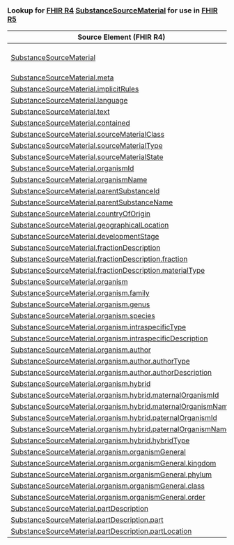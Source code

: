 ### Lookup for [FHIR R4](https://hl7.org/fhir/R4/) [SubstanceSourceMaterial](https://hl7.org/fhir/R4/SubstanceSourceMaterial.html) for use in [FHIR R5](https://hl7.org/fhir/R5/)

| Source Element (FHIR R4) | Usage | Target |
| -------------- | ----- | ------ |
| [SubstanceSourceMaterial](https://hl7.org/fhir/R4/SubstanceSourceMaterial.html#resource) | `UseExtension` | [http://hl7.org/fhir/4.0/StructureDefinition/extension-SubstanceSourceMaterial](StructureDefinition-ext-R4-SubstanceSourceMaterial.html) |
| [SubstanceSourceMaterial.meta](https://hl7.org/fhir/R4/SubstanceSourceMaterial.html#resource) | `UseBasicElement` | [Resource.meta](https://hl7.org/fhir/R5/Resource.html#resource) |
| [SubstanceSourceMaterial.implicitRules](https://hl7.org/fhir/R4/SubstanceSourceMaterial.html#resource) | `UseBasicElement` | [Resource.implicitRules](https://hl7.org/fhir/R5/Resource.html#resource) |
| [SubstanceSourceMaterial.language](https://hl7.org/fhir/R4/SubstanceSourceMaterial.html#resource) | `UseBasicElement` | [Resource.language](https://hl7.org/fhir/R5/Resource.html#resource) |
| [SubstanceSourceMaterial.text](https://hl7.org/fhir/R4/SubstanceSourceMaterial.html#resource) | `UseBasicElement` | [DomainResource.text](https://hl7.org/fhir/R5/DomainResource.html#resource) |
| [SubstanceSourceMaterial.contained](https://hl7.org/fhir/R4/SubstanceSourceMaterial.html#resource) | `UseBasicElement` | [DomainResource.contained](https://hl7.org/fhir/R5/DomainResource.html#resource) |
| [SubstanceSourceMaterial.sourceMaterialClass](https://hl7.org/fhir/R4/SubstanceSourceMaterial.html#resource) | `UseExtensionFromAncestor` | - |
| [SubstanceSourceMaterial.sourceMaterialType](https://hl7.org/fhir/R4/SubstanceSourceMaterial.html#resource) | `UseExtensionFromAncestor` | - |
| [SubstanceSourceMaterial.sourceMaterialState](https://hl7.org/fhir/R4/SubstanceSourceMaterial.html#resource) | `UseExtensionFromAncestor` | - |
| [SubstanceSourceMaterial.organismId](https://hl7.org/fhir/R4/SubstanceSourceMaterial.html#resource) | `UseExtensionFromAncestor` | - |
| [SubstanceSourceMaterial.organismName](https://hl7.org/fhir/R4/SubstanceSourceMaterial.html#resource) | `UseExtensionFromAncestor` | - |
| [SubstanceSourceMaterial.parentSubstanceId](https://hl7.org/fhir/R4/SubstanceSourceMaterial.html#resource) | `UseExtensionFromAncestor` | - |
| [SubstanceSourceMaterial.parentSubstanceName](https://hl7.org/fhir/R4/SubstanceSourceMaterial.html#resource) | `UseExtensionFromAncestor` | - |
| [SubstanceSourceMaterial.countryOfOrigin](https://hl7.org/fhir/R4/SubstanceSourceMaterial.html#resource) | `UseExtensionFromAncestor` | - |
| [SubstanceSourceMaterial.geographicalLocation](https://hl7.org/fhir/R4/SubstanceSourceMaterial.html#resource) | `UseExtensionFromAncestor` | - |
| [SubstanceSourceMaterial.developmentStage](https://hl7.org/fhir/R4/SubstanceSourceMaterial.html#resource) | `UseExtensionFromAncestor` | - |
| [SubstanceSourceMaterial.fractionDescription](https://hl7.org/fhir/R4/SubstanceSourceMaterial.html#resource) | `UseExtensionFromAncestor` | - |
| [SubstanceSourceMaterial.fractionDescription.fraction](https://hl7.org/fhir/R4/SubstanceSourceMaterial.html#resource) | `UseExtensionFromAncestor` | - |
| [SubstanceSourceMaterial.fractionDescription.materialType](https://hl7.org/fhir/R4/SubstanceSourceMaterial.html#resource) | `UseExtensionFromAncestor` | - |
| [SubstanceSourceMaterial.organism](https://hl7.org/fhir/R4/SubstanceSourceMaterial.html#resource) | `UseExtensionFromAncestor` | - |
| [SubstanceSourceMaterial.organism.family](https://hl7.org/fhir/R4/SubstanceSourceMaterial.html#resource) | `UseExtensionFromAncestor` | - |
| [SubstanceSourceMaterial.organism.genus](https://hl7.org/fhir/R4/SubstanceSourceMaterial.html#resource) | `UseExtensionFromAncestor` | - |
| [SubstanceSourceMaterial.organism.species](https://hl7.org/fhir/R4/SubstanceSourceMaterial.html#resource) | `UseExtensionFromAncestor` | - |
| [SubstanceSourceMaterial.organism.intraspecificType](https://hl7.org/fhir/R4/SubstanceSourceMaterial.html#resource) | `UseExtensionFromAncestor` | - |
| [SubstanceSourceMaterial.organism.intraspecificDescription](https://hl7.org/fhir/R4/SubstanceSourceMaterial.html#resource) | `UseExtensionFromAncestor` | - |
| [SubstanceSourceMaterial.organism.author](https://hl7.org/fhir/R4/SubstanceSourceMaterial.html#resource) | `UseExtensionFromAncestor` | - |
| [SubstanceSourceMaterial.organism.author.authorType](https://hl7.org/fhir/R4/SubstanceSourceMaterial.html#resource) | `UseExtensionFromAncestor` | - |
| [SubstanceSourceMaterial.organism.author.authorDescription](https://hl7.org/fhir/R4/SubstanceSourceMaterial.html#resource) | `UseExtensionFromAncestor` | - |
| [SubstanceSourceMaterial.organism.hybrid](https://hl7.org/fhir/R4/SubstanceSourceMaterial.html#resource) | `UseExtensionFromAncestor` | - |
| [SubstanceSourceMaterial.organism.hybrid.maternalOrganismId](https://hl7.org/fhir/R4/SubstanceSourceMaterial.html#resource) | `UseExtensionFromAncestor` | - |
| [SubstanceSourceMaterial.organism.hybrid.maternalOrganismName](https://hl7.org/fhir/R4/SubstanceSourceMaterial.html#resource) | `UseExtensionFromAncestor` | - |
| [SubstanceSourceMaterial.organism.hybrid.paternalOrganismId](https://hl7.org/fhir/R4/SubstanceSourceMaterial.html#resource) | `UseExtensionFromAncestor` | - |
| [SubstanceSourceMaterial.organism.hybrid.paternalOrganismName](https://hl7.org/fhir/R4/SubstanceSourceMaterial.html#resource) | `UseExtensionFromAncestor` | - |
| [SubstanceSourceMaterial.organism.hybrid.hybridType](https://hl7.org/fhir/R4/SubstanceSourceMaterial.html#resource) | `UseExtensionFromAncestor` | - |
| [SubstanceSourceMaterial.organism.organismGeneral](https://hl7.org/fhir/R4/SubstanceSourceMaterial.html#resource) | `UseExtensionFromAncestor` | - |
| [SubstanceSourceMaterial.organism.organismGeneral.kingdom](https://hl7.org/fhir/R4/SubstanceSourceMaterial.html#resource) | `UseExtensionFromAncestor` | - |
| [SubstanceSourceMaterial.organism.organismGeneral.phylum](https://hl7.org/fhir/R4/SubstanceSourceMaterial.html#resource) | `UseExtensionFromAncestor` | - |
| [SubstanceSourceMaterial.organism.organismGeneral.class](https://hl7.org/fhir/R4/SubstanceSourceMaterial.html#resource) | `UseExtensionFromAncestor` | - |
| [SubstanceSourceMaterial.organism.organismGeneral.order](https://hl7.org/fhir/R4/SubstanceSourceMaterial.html#resource) | `UseExtensionFromAncestor` | - |
| [SubstanceSourceMaterial.partDescription](https://hl7.org/fhir/R4/SubstanceSourceMaterial.html#resource) | `UseExtensionFromAncestor` | - |
| [SubstanceSourceMaterial.partDescription.part](https://hl7.org/fhir/R4/SubstanceSourceMaterial.html#resource) | `UseExtensionFromAncestor` | - |
| [SubstanceSourceMaterial.partDescription.partLocation](https://hl7.org/fhir/R4/SubstanceSourceMaterial.html#resource) | `UseExtensionFromAncestor` | - |
